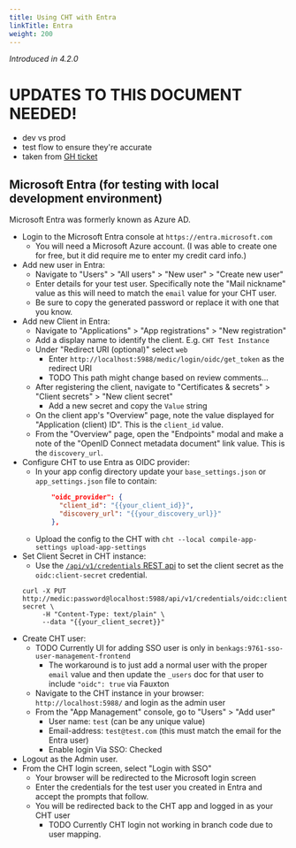 ```yaml
---
title: Using CHT with Entra
linkTitle: Entra
weight: 200
---
```



_Introduced in 4.2.0_

# UPDATES TO THIS DOCUMENT NEEDED!
* dev vs prod
* test flow to ensure they're accurate
* taken from [GH ticket](https://github.com/medic/cht-core/issues/9827#issuecomment-2845779609)

## Microsoft Entra (for testing with local development environment)

Microsoft Entra was formerly known as Azure AD.

- Login to the Microsoft Entra console at `https://entra.microsoft.com`
    - You will need a Microsoft Azure account. (I was able to create one for free, but it did require me to enter my credit card info.)
- Add new user in Entra:
    -  Navigate to "Users" > "All users" > "New user" > "Create new user"
    - Enter details for your test user. Specifically note the "Mail nickname" value as this will need to match the `email` value for your CHT user.
    - Be sure to copy the generated password or replace it with one that you know.
- Add new Client in Entra:
    - Navigate to "Applications" > "App registrations" > "New registration"
    - Add a display name to identify the client. E.g. `CHT Test Instance`
    - Under "Redirect URI (optional)" select `web`
        - Enter `http://localhost:5988/medic/login/oidc/get_token` as the redirect URI
        - TODO This path might change based on review comments...
    - After registering the client, navigate to "Certificates & secrets" > "Client secrets" > "New client secret"
        - Add a new secret and copy the `Value` string
    - On the client app's "Overview" page, note the value displayed for "Application (client) ID". This is the `client_id` value.
    - From the "Overview" page, open the "Endpoints" modal and make a note of the "OpenID Connect metadata document" link value. This is the `discovery_url`.
- Configure CHT to use Entra as OIDC provider:
    - In your app config directory update your `base_settings.json` or `app_settings.json` file to contain:
        ```json
            "oidc_provider": {
              "client_id": "{{your_client_id}}",
              "discovery_url": "{{your_discovery_url}}"
            },
        ```
    - Upload the config to the CHT with `cht --local compile-app-settings upload-app-settings`
- Set Client Secret in CHT instance:
    - Use the [`/api/v1/credentials` REST api](https://docs.communityhealthtoolkit.org/building/reference/api/#put-apiv1credentials) to set the client secret as the `oidc:client-secret` credential.
    ```shell
    curl -X PUT http://medic:password@localhost:5988/api/v1/credentials/oidc:client-secret \
         -H "Content-Type: text/plain" \
         --data "{{your_client_secret}}"
    ```
- Create CHT user:
    - TODO Currently UI for adding SSO user is only in `benkags:9761-sso-user-management-frontend`
        - The workaround is to just add a normal user with the proper `email` value and then update the `_users` doc for that user to include `"oidc": true` via Fauxton
    - Navigate to the CHT instance in your browser: `http://localhost:5988/` and login as the admin user
    - From the "App Management" console, go to "Users" > "Add user"
        - User name: `test` (can be any unique value)
        - Email-address: `test@test.com` (this must match the email for the Entra user)
        - Enable login Via SSO: Checked
- Logout as the Admin user.
- From the CHT login screen, select "Login with SSO"
    - Your browser will be redirected to the Microsoft login screen
    - Enter the credentials for the test user you created in Entra and accept the prompts that follow.
    - You will be redirected back to the CHT app and logged in as your CHT user
        - TODO Currently CHT login not working in branch code due to user mapping.
